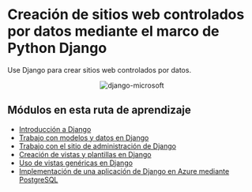 # Creación de sitios web controlados por datos mediante el marco de Python Django

Use Django para crear sitios web controlados por datos.

<p align="center">
  <img 
    src="https://learn.microsoft.com/training/achievements/django-create-data-driven-websites-social.png" 
    alt="django-microsoft"
    title="Curso Creación de sitios web controlados por datos mediante el marco de Python Django de Microsoft"
  />
</p>

## Módulos en esta ruta de aprendizaje

- [Introducción a Django](/01/)
- [Trabajo con modelos y datos en Django](/02/)
- [Trabajo con el sitio de administración de Django](/03/)
- [Creación de vistas y plantillas en Django](/04/)
- [Uso de vistas genéricas en Django](/05/)
- [Implementación de una aplicación de Django en Azure mediante PostgreSQL](/06/)